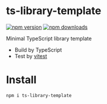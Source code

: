 # ts-library-template
[![npm version](https://badgen.net/npm/v/ts-library-template)](https://npm.im/ts-library-template) [![npm downloads](https://badgen.net/npm/dm/ts-library-template)](https://npm.im/ts-library-template)

Minimal TypeScript library template
- Build by TypeScript
- Test by [vitest](https://vitest.dev)

# Install
```bash
npm i ts-library-template
```
